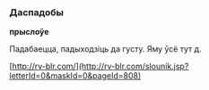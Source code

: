 ### Даспадобы
**прыслоўе**

Падабаецца, падыходзіць да густу. Яму ўсё тут д.

<a rel="author">[http://rv-blr.com/](http://rv-blr.com/slounik.jsp?letterId=0&maskId=0&pageId=808)</a>

